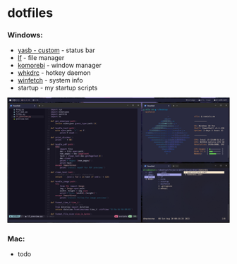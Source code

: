 # dotfiles

### Windows:
- [yasb - custom](https://github.com/wiki-Bird/yasb/tree/WIFI_WIDGET) - status bar
- [lf](https://github.com/gokcehan/lf) - file manager
- [komorebi](https://github.com/LGUG2Z/komorebi) - window manager
- [whkdrc](https://github.com/LGUG2Z/whkd) - hotkey daemon
- [winfetch](https://github.com/lptstr/winfetch/) - system info
- startup - my startup scripts

![desktop](images/desktop4.png)

### Mac:
- todo
